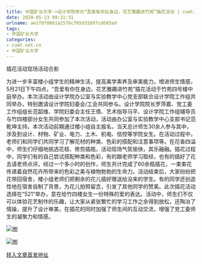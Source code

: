 ```yaml
---
title: 中国矿业大学->设计学院举办“吾爱有你在身边，花艺雅趣进竹苑”插花活动 | cumt.net.cn
date: 2020-05-23 09:31:31
urlname: ae1f0f0661a1576c765d31697cd693ad
tags: 
- 中国矿业大学
categories:
- cumt.net.cn
- 中国矿业大学
---
```

插花活动现场活动合影

为进一步丰富楼小组学生的精神生活，提高美学素养及审美能力，增进师生情感，5月21日下午四点，“吾爱有你在身边，花艺雅趣进竹苑”插花活动于竹苑四号楼中庭举办。本次活动由设计学院办公室与实验教学中心党支部联合设计学院工作组共同举办，特别邀请设计学院妇委会/工会共同参与。设计学院院长罗萍嘉、党工委工作组组长范韶维、学院妇委会主任王倩、艺术指导马平、设计学院工作组辅导员与竹四楼部分女生共同参加了本次活动，活动由办公室与实验教学中心支部书记范乾坤主持。本次活动前期通过楼小组自主报名，当天总计师生30余人参与其中，涉及到设计、材物、矿业、电力、土木、机电、信控等学院女生。在活动过程中，老师们和同学们共同学习了解花材的种类、色彩的搭配和注意事项等。在花香四溢中，师生们仔细地挑选花枝、修剪插瓶，活动现场气氛愉快，其乐融融。插花过程中，同学们有的自己尝试搭配种类和色彩，有的跟老师学习取经，也有的插好了花去请老师点评。经过一个多小时的创作，师生共计完成了60余瓶插花，一束束花传递着自然花卉所带来的色彩之美与植物勃勃的生命力。活动结束后，大家纷纷把花带回宿舍，楼小组老师们把剩余的花儿插好赠送给没来的学生。有的同学还创造性地在宿舍自制了背景，为花儿拍照留念，引发了其他同学的赞美。此次插花活动选择在“521”举办，意在给竹四楼女生一份特殊的爱的表达。活动中，师生们不仅可以体验花艺制作的乐趣，让大家从紧张繁忙的学习工作之余得到放松，还陶冶了情操，提升了设计审美，在插花的同时加强了师生间的互动交流，增强了党工委师生的凝聚力和情感。

![图](http://xwzx.cumt.edu.cn/_upload/article/images/b4/0b/fef0276c44198be14f0dbfb481a2/b4184ffc-3a17-4156-8ac7-8a810a91e02e.jpg)

![图](http://xwzx.cumt.edu.cn/_upload/article/images/b4/0b/fef0276c44198be14f0dbfb481a2/57b780f1-5ede-4af4-a45c-3e2ecf97d7cd.jpg)

[转入文章首发地址](http://xwzx.cumt.edu.cn/a3/51/c523a566097/page.htm)